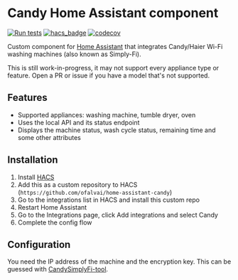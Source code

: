 # Candy Home Assistant component

[![Run tests](https://github.com/ofalvai/home-assistant-candy/actions/workflows/test.yml/badge.svg)](https://github.com/ofalvai/home-assistant-candy/actions/workflows/test.yml)
[![hacs_badge](https://img.shields.io/badge/HACS-Custom-orange.svg)](https://github.com/custom-components/hacs)
[![codecov](https://codecov.io/gh/ofalvai/home-assistant-candy/branch/main/graph/badge.svg?token=HE0AIQOGAD)](https://codecov.io/gh/ofalvai/home-assistant-candy)

Custom component for [Home Assistant](https://homeassistant.io) that integrates Candy/Haier Wi-Fi washing machines (also known as Simply-Fi).

This is still work-in-progress, it may not support every appliance type or feature. Open a PR or issue if you have a model that's not supported.


## Features
- Supported appliances: washing machine, tumble dryer, oven
- Uses the local API and its status endpoint
- Displays the machine status, wash cycle status, remaining time and some other attributes

## Installation

1. Install [HACS](https://hacs.xyz/)
2. Add this as a custom repository to HACS (`https://github.com/ofalvai/home-assistant-candy`)
3. Go to the integrations list in HACS and install this custom repo
4. Restart Home Assistant
5. Go to the Integrations page, click Add integrations and select Candy
6. Complete the config flow

## Configuration

You need the IP address of the machine and the encryption key. This can be guessed with [CandySimplyFi-tool](https://github.com/MelvinGr/CandySimplyFi-tool).



